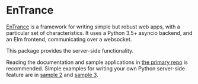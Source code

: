 # EnTrance

[EnTrance](https://github.com/ensoft/entrance) is a framework for writing
simple but robust web apps, with a particular set of characteristics. It uses a
Python 3.5+ asyncio backend, and an Elm frontend, communicating over a
websocket.

This package provides the server-side functionality.

Reading the documentation and sample applications in [the primary
repo](https://github.com/ensoft/entrance) is recommended. Simple examples for
writing your own Python server-side feature are in [sample
2](https://github.com/ensoft/entrance/samples/2_shell/svr/run.py) and [sample
3](https://github.com/ensoft/entrance/samples/3_browser/svr/run.py).
